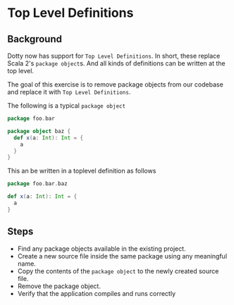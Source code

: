 # Top Level Definitions

## Background

Dotty now has support for `Top Level Definitions`. In short, these replace Scala
2's `package object`s. And all kinds of definitions can be written at the top level.

The goal of this exercise is to remove package objects from our codebase and
replace it with `Top Level Definitions`.

The following is a typical `package object`

```scala
package foo.bar

package object baz {
  def x(a: Int): Int = {
    a
  }
}
```

This an be written in a toplevel definition as follows
```scala
package foo.bar.baz

def x(a: Int): Int = {
  a
}
```

## Steps

- Find any package objects available in the existing project.
- Create a new source file inside the same package using any meaningful name.
- Copy the contents of the `package object` to the newly created source file.
- Remove the package object.
- Verify that the application compiles and runs correctly